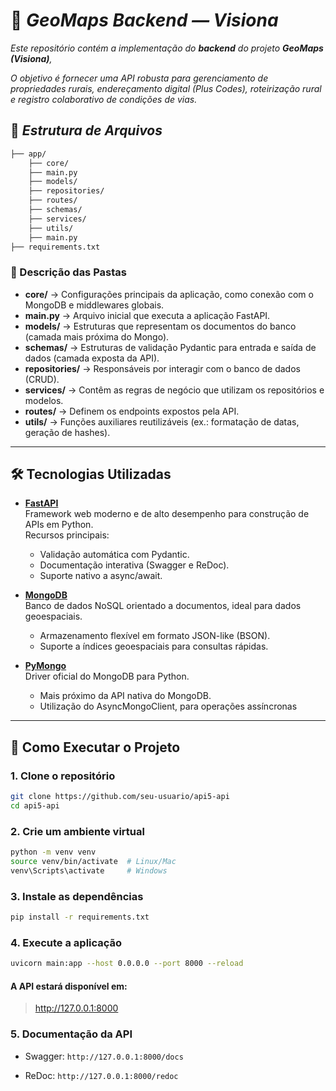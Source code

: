 # 📌 *GeoMaps Backend — Visiona*

*Este repositório contém a implementação do **backend** do projeto **GeoMaps (Visiona)**,*

*O objetivo é fornecer uma API robusta para gerenciamento de propriedades rurais, endereçamento digital (Plus Codes), roteirização rural e registro colaborativo de condições de vias.*

## 📂 *Estrutura de Arquivos*

```bash
├── app/ 
    ├── core/ 
    ├── main.py 
    ├── models/
    ├── repositories/ 
    ├── routes/ 
    ├── schemas/ 
    ├── services/ 
    ├── utils/ 
    ├── main.py
├── requirements.txt 
```


### 📁 Descrição das Pastas

- **core/** → Configurações principais da aplicação, como conexão com o MongoDB e middlewares globais.  
- **main.py** → Arquivo inicial que executa a aplicação FastAPI.  
- **models/** → Estruturas que representam os documentos do banco (camada mais próxima do Mongo).  
- **schemas/** → Estruturas de validação Pydantic para entrada e saída de dados (camada exposta da API).  
- **repositories/** → Responsáveis por interagir com o banco de dados (CRUD).  
- **services/** → Contêm as regras de negócio que utilizam os repositórios e modelos.  
- **routes/** → Definem os endpoints expostos pela API.  
- **utils/** → Funções auxiliares reutilizáveis (ex.: formatação de datas, geração de hashes).  

---

## 🛠️ Tecnologias Utilizadas

- **[FastAPI](https://fastapi.tiangolo.com/)**  
  Framework web moderno e de alto desempenho para construção de APIs em Python.  
  Recursos principais:
  - Validação automática com Pydantic.
  - Documentação interativa (Swagger e ReDoc).
  - Suporte nativo a async/await.


- **[MongoDB](https://www.mongodb.com/)**  
  Banco de dados NoSQL orientado a documentos, ideal para dados geoespaciais.  
  - Armazenamento flexível em formato JSON-like (BSON).  
  - Suporte a índices geoespaciais para consultas rápidas.  


- **[PyMongo](https://pymongo.readthedocs.io/)**  
  Driver oficial do MongoDB para Python.    
  - Mais próximo da API nativa do MongoDB.  
  - Utilização do AsyncMongoClient, para operações assíncronas
  

---

## 🚀 Como Executar o Projeto

### 1. Clone o repositório
```bash
git clone https://github.com/seu-usuario/api5-api
cd api5-api
```

### 2. Crie um ambiente virtual
```bash
python -m venv venv
source venv/bin/activate  # Linux/Mac
venv\Scripts\activate     # Windows
```

### 3. Instale as dependências

```bash
pip install -r requirements.txt
```

### 4. Execute a aplicação

```bash
uvicorn main:app --host 0.0.0.0 --port 8000 --reload
```

#### A API estará disponível em:

>  http://127.0.0.1:8000


### 5. Documentação da API
- Swagger: `http://127.0.0.1:8000/docs`

- ReDoc: `http://127.0.0.1:8000/redoc`
